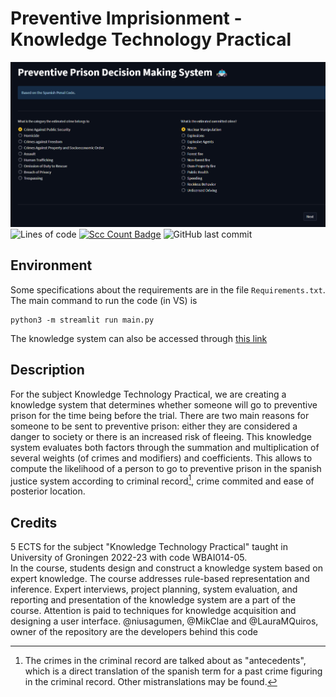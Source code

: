 # Preventive Imprisionment  - Knowledge Technology Practical
![Initial overview](/img/Intro.png)
![Lines of code](https://tokei.rs/b1/github.com/LauraMQuiros/Preventive-Imprisionment-Knowledge-System/)
[![Scc Count Badge](https://sloc.xyz/github/LauraMQuiros/Preventive-Imprisionment-Knowledge-System/)](https://github.com/LauraMQuiros/Preventive-Imprisionment-Knowledge-System/)
![GitHub last commit](https://img.shields.io/github/last-commit/LauraMQuiros/Preventive-Imprisionment-Knowledge-System)

## Environment
Some specifications about the requirements are in the file `Requirements.txt`. 
The main command to run the code (in VS) is 
```
python3 -m streamlit run main.py
```
The knowledge system can also be accessed through [this link](https://huggingface.co/spaces/captainanna/KTP_preventive_Prison)

## Description
For the subject Knowledge Technology Practical, we are creating a knowledge system that determines whether someone will go to preventive prison for the time being before the trial. 
There are two main reasons for someone to be sent to preventive prison: either they are considered a danger to society or there is an increased risk of fleeing. 
This knowledge system evaluates both factors through the summation and multiplication of several weights (of crimes and modifiers) and coefficients. 
This allows to compute the likelihood of a person to go to preventive prison in the spanish justice system according to criminal record[^1], crime commited and ease of posterior location.

## Credits
5 ECTS for the subject "Knowledge Technology Practical" taught in University of Groningen 2022-23 with code WBAI014-05. 	
In the course, students design and construct a knowledge system based on expert knowledge. The course addresses rule-based representation and inference. Expert interviews, project planning, system evaluation, and reporting and presentation of the knowledge system are a part of the course. Attention is paid to techniques for knowledge acquisition and designing a user interface.
@niusagumen, @MikClae and @LauraMQuiros, owner of the repository are the developers behind this code

[^1]: The crimes in the criminal record are talked about as "antecedents", which is a direct translation of the spanish term for a past crime figuring in the criminal record. Other mistranslations may be found.